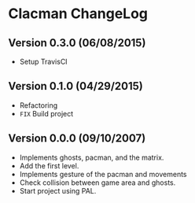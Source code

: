 # Clacman ChangeLog

## Version 0.3.0 (06/08/2015)

* Setup TravisCI 

## Version 0.1.0 (04/29/2015)

* Refactoring
* ``FIX`` Build project

## Version 0.0.0 (09/10/2007)

* Implements ghosts, pacman, and the matrix.
* Add the first level.
* Implements gesture of the pacman and movements
* Check collision between game area and ghosts.
* Start project using PAL.
